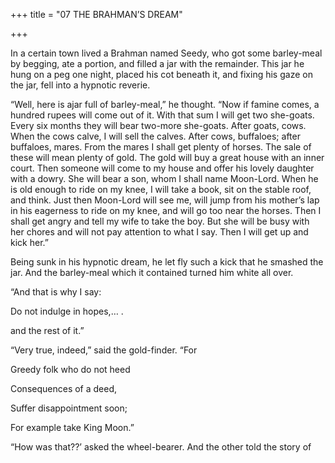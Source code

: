 +++
title = "07 THE BRAHMAN’S DREAM"

+++

In a certain town lived a Brahman named Seedy, who got some barley-meal by begging, ate a portion, and filled a jar with the remainder. This jar he hung on a peg one night, placed his cot beneath it, and fixing his gaze on the jar, fell into a hypnotic reverie.

“Well, here is ajar full of barley-meal,” he thought. “Now if famine comes, a hundred rupees will come out of it. With that sum I will get two she-goats. Every six months they will bear two-more she-goats. After goats, cows. When the cows calve, I will sell the calves. After cows, buffaloes; after buffaloes, mares. From the mares I shall get plenty of horses. The sale of these will mean plenty of gold. The gold will buy a great house with an inner court. Then someone will come to my house and offer his lovely daughter with a dowry. She will bear a son, whom I shall name Moon-Lord. When he is old enough to ride on my knee, I will take a book, sit on the stable roof, and think. Just then Moon-Lord will see me, will jump from his mother’s lap in his eagerness to ride on my knee, and will go too near the horses. Then I shall get angry and tell my wife to take the boy. But she will be busy with her chores and will not pay attention to what I say. Then I will get up and kick her.”

Being sunk in his hypnotic dream, he let fly such a kick that he smashed the jar. And the barley-meal which it contained turned him white all over.

“And that is why I say:

Do not indulge in hopes,… .

and the rest of it.”

“Very true, indeed,” said the gold-finder. “For

Greedy folk who do not heed

Consequences of a deed,

Suffer disappointment soon;

For example take King Moon.”

“How was that??’ asked the wheel-bearer. And the other told the story of
